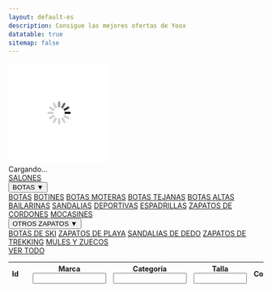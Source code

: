 ```yaml
---
layout: default-es
description: Consigue las mejores ofertas de Yoox
datatable: true
sitemap: false
---
```


<div id="loader" class="full-screen">
    <img class="center-image" src="/assets/images/loading.gif"/>
    <div class="load-text center">Cargando...</div>
</div>

<div class="navbar" onload="alignTop()">
  <a href="/es/categorias/salones.html">SALONES</a>
  <div class="dropdown">
      <button id="boots-menu-btn" class="dropbtn" onclick="showMenu('boots-menu')">BOTAS ▼
      </button>
      <div class="dropdown-content" id="boots-menu">
        <a href="/es/categorias/botas.html">BOTAS</a>
        <a href="/es/categorias/botines.html">BOTINES</a>
        <a href="/es/categorias/botines-biker.html">BOTAS MOTERAS</a>
        <a href="/es/categorias/botines-tejanos.html">BOTAS TEJANAS</a>
        <a href="/es/categorias/botas-altas.html">BOTAS ALTAS</a>
      </div>
  </div> 
  <a href="/es/categorias/bailarinas.html">BAILARINAS</a>
  <a href="/es/categorias/sandalias.html">SANDALIAS</a>
  <a href="/es/categorias/deportivas.html">DEPORTIVAS</a>
  <a href="/es/categorias/espadrillas.html">ESPADRILLAS</a>
  <a href="/es/categorias/zapatos-cordones.html">ZAPATOS DE CORDONES</a>  
  <a href="/es/categorias/mocasines.html">MOCASINES</a>
  <div class="dropdown">
      <button id="other-menu-btn" class="dropbtn" onclick="showMenu('other-menu')">OTROS ZAPATOS ▼
      </button>
      <div class="dropdown-content" id="other-menu">
        <a href="/es/categorias/botas-ski.html">BOTAS DE SKI</a>
        <a href="/es/categorias/playa.html">ZAPATOS DE PLAYA</a>
        <a href="/es/categorias/sandalias-dedo.html">SANDALIAS DE DEDO</a>
        <a href="/es/categorias/zapatos-trekking.html">ZAPATOS DE TREKKING</a>
        <a href="/es/categorias/mules-zuecos.html">MULES Y ZUECOS</a>
      </div>
  </div> 
  <a href="/es/categorias/zapatos.html">VER TODO</a>
</div>

<div class="datatable-begin">
    <table id="example" class="display" style="width:100%">
        <thead>
            <tr>
                <th scope="col">Id</th>
                <th scope="col"></th>
                <th scope="col">Marca<br><input type="search" id="column2" size="15"/></th>
                <th scope="col">Categoría<br><input type="search" id="column3" size="15"/></th>
                <th scope="col">Talla<br><input type="search" id="column4" size="10"/></th>
                <th scope="col">Colores</th>
                <th scope="col">Precio actual</th>
                <th scope="col">Precio máx.</th>
                <th scope="col">Precio min.</th>
                <th scope="col">Descuento actual</th>
            </tr>
        </thead>
    </table>
</div>

<script type="text/javascript">

    function showMenu(menuId) {
        document.getElementById(menuId).classList.toggle("show");
    }

    function hideMenu(menuId) {
        var myDropdown = document.getElementById(menuId);
        if (myDropdown.classList.contains('show')) {
          myDropdown.classList.remove('show');
        }
    }

    window.onclick = function(e) {  
        if(e.target.id =='boots-menu-btn')  {
            hideMenu("other-menu");
        } else if(e.target.id =='other-menu-btn')  {
            hideMenu("boots-menu");
        } else {
            hideMenu("other-menu");
            hideMenu("boots-menu");
        }
    }

    window.onload = function() {
        document.getElementById("content-container").classList.add("content-list-page");
    }
</script>